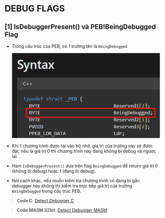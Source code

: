 # DEBUG FLAGS
## **[1] IsDebuggerPresent() và PEB!BeingDebugged Flag**
- Trong cấu trúc của PEB, có 1 trường tên là `BeingDebugged`.

  ![alt text](../__images__/isdebuggerpresent-1.png)
- Khi 1 chương trình được tải vào bộ nhớ, giá trị của trường này sẽ được đặt, nếu là giá trị 0 thì chương trình này đang không bị debug và ngược lại.
- Hàm `IsDebuggerPresent()` dựa trên flag `BeingDebugged` để return giá trị 0 (không bị debug) hoặc 1 (đang bị debug).
- Nói cách khác, nếu muốn kiểm tra chương trình có đang bị gắn debugger hay không thì kiểm tra trực tiếp giá trị của trường `BeingDebugged` trong cấu trúc PEB.

> **Code C**: [Detect Debugger C](IsDebuggerPresent/C_language_example/IsDebuggerPresent.c)

> **Code MASM 32bit**: [Detect Debugger MASM](IsDebuggerPresent/IsDebuggerPresent.asm)